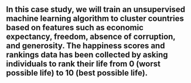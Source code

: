 ## In this case study, we will train an unsupervised machine learning algorithm to cluster countries based on features such as economic expectancy, freedom, absence of corruption, and generosity. The happiness scores and rankings data has been collected by asking individuals to rank their life from 0 (worst possible life) to 10 (best possible life).
